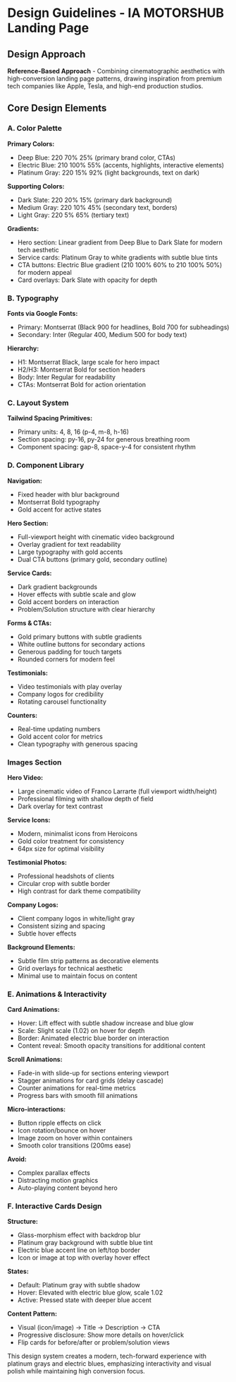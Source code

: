 # Design Guidelines - IA MOTORSHUB Landing Page

## Design Approach
**Reference-Based Approach** - Combining cinematographic aesthetics with high-conversion landing page patterns, drawing inspiration from premium tech companies like Apple, Tesla, and high-end production studios.

## Core Design Elements

### A. Color Palette
**Primary Colors:**
- Deep Blue: 220 70% 25% (primary brand color, CTAs)
- Electric Blue: 210 100% 55% (accents, highlights, interactive elements)
- Platinum Gray: 220 15% 92% (light backgrounds, text on dark)

**Supporting Colors:**
- Dark Slate: 220 20% 15% (primary dark background)
- Medium Gray: 220 10% 45% (secondary text, borders)
- Light Gray: 220 5% 65% (tertiary text)

**Gradients:**
- Hero section: Linear gradient from Deep Blue to Dark Slate for modern tech aesthetic
- Service cards: Platinum Gray to white gradients with subtle blue tints
- CTA buttons: Electric Blue gradient (210 100% 60% to 210 100% 50%) for modern appeal
- Card overlays: Dark Slate with opacity for depth

### B. Typography
**Fonts via Google Fonts:**
- Primary: Montserrat (Black 900 for headlines, Bold 700 for subheadings)
- Secondary: Inter (Regular 400, Medium 500 for body text)

**Hierarchy:**
- H1: Montserrat Black, large scale for hero impact
- H2/H3: Montserrat Bold for section headers
- Body: Inter Regular for readability
- CTAs: Montserrat Bold for action orientation

### C. Layout System
**Tailwind Spacing Primitives:**
- Primary units: 4, 8, 16 (p-4, m-8, h-16)
- Section spacing: py-16, py-24 for generous breathing room
- Component spacing: gap-8, space-y-4 for consistent rhythm

### D. Component Library

**Navigation:**
- Fixed header with blur background
- Montserrat Bold typography
- Gold accent for active states

**Hero Section:**
- Full-viewport height with cinematic video background
- Overlay gradient for text readability
- Large typography with gold accents
- Dual CTA buttons (primary gold, secondary outline)

**Service Cards:**
- Dark gradient backgrounds
- Hover effects with subtle scale and glow
- Gold accent borders on interaction
- Problem/Solution structure with clear hierarchy

**Forms & CTAs:**
- Gold primary buttons with subtle gradients
- White outline buttons for secondary actions
- Generous padding for touch targets
- Rounded corners for modern feel

**Testimonials:**
- Video testimonials with play overlay
- Company logos for credibility
- Rotating carousel functionality

**Counters:**
- Real-time updating numbers
- Gold accent color for metrics
- Clean typography with generous spacing

### Images Section
**Hero Video:**
- Large cinematic video of Franco Larrarte (full viewport width/height)
- Professional filming with shallow depth of field
- Dark overlay for text contrast

**Service Icons:**
- Modern, minimalist icons from Heroicons
- Gold color treatment for consistency
- 64px size for optimal visibility

**Testimonial Photos:**
- Professional headshots of clients
- Circular crop with subtle border
- High contrast for dark theme compatibility

**Company Logos:**
- Client company logos in white/light gray
- Consistent sizing and spacing
- Subtle hover effects

**Background Elements:**
- Subtle film strip patterns as decorative elements
- Grid overlays for technical aesthetic
- Minimal use to maintain focus on content

### E. Animations & Interactivity
**Card Animations:**
- Hover: Lift effect with subtle shadow increase and blue glow
- Scale: Slight scale (1.02) on hover for depth
- Border: Animated electric blue border on interaction
- Content reveal: Smooth opacity transitions for additional content

**Scroll Animations:**
- Fade-in with slide-up for sections entering viewport
- Stagger animations for card grids (delay cascade)
- Counter animations for real-time metrics
- Progress bars with smooth fill animations

**Micro-interactions:**
- Button ripple effects on click
- Icon rotation/bounce on hover
- Image zoom on hover within containers
- Smooth color transitions (200ms ease)

**Avoid:**
- Complex parallax effects
- Distracting motion graphics
- Auto-playing content beyond hero

### F. Interactive Cards Design
**Structure:**
- Glass-morphism effect with backdrop blur
- Platinum gray background with subtle blue tint
- Electric blue accent line on left/top border
- Icon or image at top with overlay hover effect

**States:**
- Default: Platinum gray with subtle shadow
- Hover: Elevated with electric blue glow, scale 1.02
- Active: Pressed state with deeper blue accent

**Content Pattern:**
- Visual (icon/image) → Title → Description → CTA
- Progressive disclosure: Show more details on hover/click
- Flip cards for before/after or problem/solution views

This design system creates a modern, tech-forward experience with platinum grays and electric blues, emphasizing interactivity and visual polish while maintaining high conversion focus.